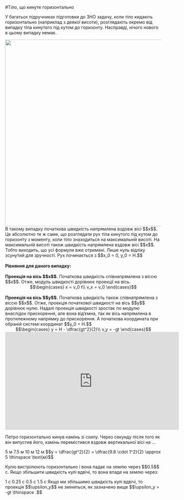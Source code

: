 #Тiло, що кинуте горизонтально

У багатьох пiдручниках пiдготовки до ЗНО задачу, коли тiло кидають горизонтально (наприклад з деякої висоти), розглядають окремо вiд випадку тiла кинутого пiд кутом до горизонту. Насправдi, нiчого нового в цьому випадку немає.

<img class="image" width="600"  src="https://rawgit.com/chudaol/ed-era-book-physics/master/images/chapter_3/7.png" />

<div class="p3">В такому випадку початкова швидкiсть напрямлена вздовж вiсi $$x$$. Це абсолютно те ж саме, що розглядати рух тiла кинутого пiд кутом до горизонту з моменту, коли тiло знаходиться на максимальнiй висотi. На максимальнiй висотi також швидкiсть напрямлена вздовж вiсi $$x$$. Тобто виходить, що усi формули вже отриманi. Лише нуль вiдлiку зсунутий для зручностi. Рух починається з $$x_0 = 0, y_0 = H.$$</div>
<br>
<b>Рiвняння для даного випадку:</b>
<br>
<br>
<div class="space"><b>Проекцiя на вiсь $$x$$.</b> Початкова швидкiсть спiвнапрямлена з вiссю $$x$$. Отже, модуль швидкостi дорiвнює проекцiї на вiсь.</div>

<div align="center">$$\begin{cases}
x = v_0 t\\
v_x = v_0
\end{cases}$$</div>
<br>
<div class="space"><b>Проекцiя на вiсь $$y$$.</b> Початкова швидкiсть також спiвнапрямлена з вiссю $$x$$. Отже, проекцiя початкової швидкостi на вiсь $$y$$ дорiвнює нулю. Надалi проекцiя швидкостi зростає по модулю внаслiдок прискорення, але вона вiд’ємна, так як вiсь напрямлена в протилежному напрямку до прискорення. А початкова координата при обранiй системi координат $$y_0 = H.$$</div>

<div class="space"><div align="center">$$\begin{cases}
y = H - \dfrac{gt^2}{2}\\
v_y = -gt
\end{cases}$$</div></div>

<div class="space"><div class="fluidMedia">
<iframe width="560" height="315" src="https://www.youtube.com/embed/soTUgFuBOtg" frameborder="0" allowfullscreen></iframe>
</div></div>

<quiz correctLabel="correct!" incorrectLabel="incorrect!" checkLabel="check ansert">
<question>
<p>Петро горизонтально кинув камінь зі схилу. Через секунду після того як він випустив його, камінь перемістився вздовж вертикальної вісі на ...</p>
<answer correct>5 м</answer>
<answer>7.5 м</answer>
<answer>10 м</answer>
<answer>12 м</answer>
<explanation>
$$y = \dfrac{gt^2}{2} = \dfrac{9.8 \cdot 1^2}{2} \approx 5 \thinspace \text{м}$$
</explanation>
</question>
</quiz>

<quiz correctLabel="correct!" incorrectLabel="incorrect!" checkLabel="check ansert">
<question>
<p>Кулю вистрілюють горизонтально і вона падає на землю через $$0.5$$ с. Якщо збільшити швидкість кулі вдвічі, то вона впаде на землю через:</p>
<answer>1 с</answer>
<answer>0.25 с</answer>
<answer correct>0.5 с</answer>
<answer>1.5 с</answer>
<explanation>
Якщо ми збільшимо швидкість кулі вдвічі, то проекція $$\upsilon_y$$ не зміниться, як зазначено вище $$\upsilon_y = -gt \thinspace .$$
</explanation>
</question>
</quiz>